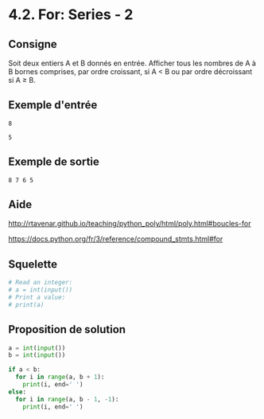 # 4.2. For: Series - 2

## Consigne

Soit deux entiers A et B donnés en entrée. Afficher tous les nombres de A à B bornes comprises, par ordre croissant, si A < B ou par ordre décroissant si A ≥ B.

## Exemple d'entrée

```
8
```

```
5
```

## Exemple de sortie

```
8 7 6 5
```

## Aide

http://rtavenar.github.io/teaching/python_poly/html/poly.html#boucles-for

https://docs.python.org/fr/3/reference/compound_stmts.html#for

## Squelette

```python
# Read an integer:
# a = int(input())
# Print a value:
# print(a)
```

## Proposition de solution

```python
a = int(input())
b = int(input())

if a < b:
  for i in range(a, b + 1):
    print(i, end=' ')
else:
  for i in range(a, b - 1, -1):
    print(i, end=' ')
```

